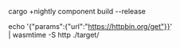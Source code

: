 cargo +nightly component build --release

echo '{"params":{"url":"https://httpbin.org/get"}}' \
  | wasmtime -S http ./target/
